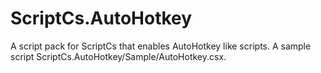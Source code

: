 ScriptCs.AutoHotkey
===================
A script pack for ScriptCs that enables AutoHotkey like scripts.
A sample script ScriptCs.AutoHotkey/Sample/AutoHotkey.csx.

